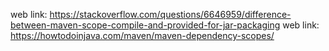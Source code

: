 web link: https://stackoverflow.com/questions/6646959/difference-between-maven-scope-compile-and-provided-for-jar-packaging
web link: https://howtodoinjava.com/maven/maven-dependency-scopes/



